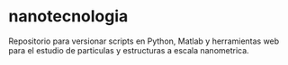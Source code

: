 # nanotecnologia
Repositorio para versionar scripts en Python, Matlab y herramientas web para el estudio de particulas y estructuras a escala nanometrica.
